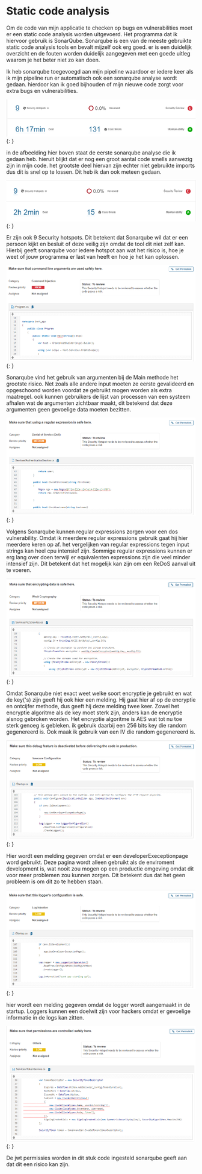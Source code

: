 # Static code analysis

Om de code van mijn applicatie te checken op bugs en vulnerabilities moet er een static code analysis worden uitgevoerd. Het programma dat ik hiervoor gebruik is SonarQube. Sonarqube is een van de meeste gebruikte static code analysis tools en bevalt mijzelf ook erg goed. er is een duidelijk overzicht en de fouten worden duidelijk aangegeven met een goede uitleg waarom je het beter niet zo kan doen.

Ik heb sonarqube toegevoegd aan mijn pipeline waardoor er iedere keer als ik mijn pipeline run er automatisch ook een sonarqube analyse wordt gedaan. hierdoor kan ik goed bijhouden of mijn nieuwe code zorgt voor extra bugs en vulnerabilities.

![eerste analyse](../images/sonar27-10.PNG){: }

in de afbeelding hier boven staat de eerste sonarqube analyse die ik gedaan heb. hieruit blijkt dat er nog een groot aantal code smells aanwezig zijn in mijn code. het grootste deel hiervan zijn echter niet gebruikte imports dus dit is snel op te lossen. Dit heb ik dan ook meteen gedaan.

![eerste analyse](../images/sonar27-10-code-smell.PNG){: }

 Er zijn ook 9 Security hotspots. Dit betekent dat Sonarqube wil dat er een persoon kijkt en besluit of deze veilig zijn omdat de tool dit niet zelf kan. Hierbij geeft sonarqube voor iedere hotspot aan wat het risico is, hoe je weet of jouw programma er last van heeft en hoe je het kan oplossen.

![command injectie](../images/Command_Injection.PNG){: }

Sonarqube vind het gebruik van argumenten bij de Main methode het grootste risico. Net zoals alle andere input moeten ze eerste gevalideerd en opgeschoond worden voordat ze gebruikt mogen worden als extra maatregel. ook kunnen gebruikers de lijst van processen van een systeem afhalen wat de argumenten zichtbaar maakt, dit betekend dat deze argumenten geen gevoelige data moeten bezitten.

![DoS](../images/DoS.PNG){: }

Volgens Sonarqube kunnen regular expressions zorgen voor een dos vulnerability. Omdat ik meerdere regular expressions gebruik gaat hij hier meerdere keren op af. het vergelijken van regular expressions tegen input strings kan heel cpu intensief zijn. Sommige regular expressions kunnen er erg lang over doen terwijl er equivalenten expressions zijn die veel minder intensief zijn. Dit betekent dat het mogelijk kan zijn om een ReDoS aanval uit te voeren.

![zwakke Cryptografie](../images/Weak_Cryptography.PNG){: }

Omdat Sonarqube niet exact weet welke soort encryptie je gebruikt en wat de key('s) zijn geeft hij ook hier een melding. Hij gaat hier af op de encryptie en ontcijfer methode, dus geeft hij deze melding twee keer. Zowel het encryptie algoritme als de key moet sterk zijn, anders kan de encryptie alsnog gebroken worden. Het encryptie algoritme is AES wat tot nu toe sterk genoeg is gebleken. ik gebruik daarbij een 256 bits key die random gegenereerd is. Ook maak ik gebruik van een IV die random gegenereerd is.

![onveilige configuratie](../images/insecure_configuration.PNG){: }

Hier wordt een melding gegeven omdat er een developerExeceptionpage word gebruikt. Deze pagina wordt alleen gebruikt als de enviroment development is, wat nooit zou mogen op een productie omgeving omdat dit voor meer problemen zou kunnen zorgen. Dit betekent dus dat het geen probleem is om dit zo te hebben staan.

![log injectie](../images/Log_Injection.PNG){: }

hier wordt een melding gegeven omdat de logger wordt aangemaakt in de startup. Loggers kunnen een doelwit zijn voor hackers omdat er gevoelige informatie in de logs kan zitten.

![Jwt permissies](../images/Jwt_Permission.PNG){: }

De jwt permissies worden in dit stuk code ingesteld sonarqube geeft aan dat dit een risico kan zijn.
